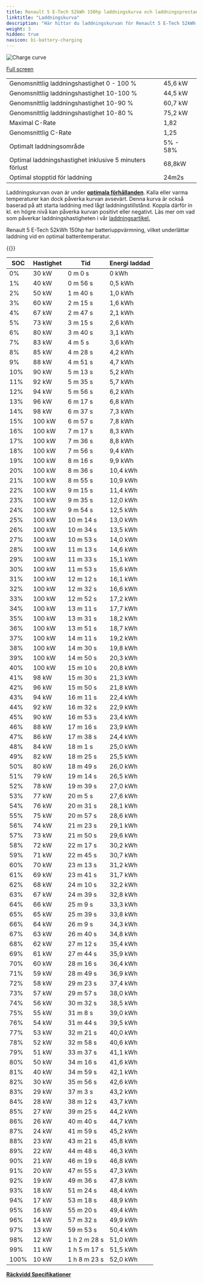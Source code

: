 ```yaml
---
title: Renault 5 E-Tech 52kWh 150hp laddningskurva och laddningsprestanda
linktitle: "Laddningskurva"
description: "Här hittar du laddningskurvan för Renault 5 E-Tech 52kWh 150hp."
weight: 3
hidden: true
navicon: bi-battery-charging
---
```

<!-- markdownlint-disable MD033 -->
<img src="../chargingcurve.svg" alt="Charge curve" class="img-fluid">

[Full screen](/models/renault/5/5_e-tech_52kwh_150hp/chargingcurve.svg)


<table class="table table-striped border">
<tbody>
<tr>
<td>Genomsnittlig laddningshastighet 0 - 100 %</td><td>45,6 kW</td>
</tr>
<tr>
<td>Genomsnittlig laddningshastighet 10-100 %</td><td>44,5 kW</td>
</tr>
<tr>
<td>Genomsnittlig laddningshastighet 10-90 %</td><td>60,7 kW</td>
</tr>
<tr>
<td>Genomsnittlig laddningshastighet 10-80 %</td><td>75,2 kW</td>
</tr>
<tr>
<td>Maximal C-Rate</td><td>1,82</td>
</tr>
<tr>
<td>Genomsnittlig C-Rate</td><td>1,25</td>
</tr>
<tr>
<td>Optimalt laddningsområde</td><td>5% - 58%</td>
</tr>
<tr>
<td>Optimal laddningshastighet inklusive 5 minuters förlust</td><td>68,8kW</td>
</tr>
<tr>
<td>Optimal stopptid för laddning</td><td>24m2s</td>
</tr>
</tbody>
</table>


Laddningskurvan ovan är under **[optimala förhållanden](../../../../../technology/battery/charging/#temperatur)**. Kalla eller varma temperaturer kan dock påverka kurvan avsevärt. Denna kurva är också baserad på att starta laddning med lågt laddningstillstånd. Koppla därför in kl. en högre nivå kan påverka kurvan positivt eller negativt. Läs mer om vad som påverkar laddningshastigheten i vår [laddningsartikel.](../../../../../technology/battery/charging/)


Renault 5 E-Tech 52kWh 150hp har batteriuppvärmning, vilket underlättar laddning vid en optimal batteritemperatur.


{{<evkxdisplayaddarticle />}}
<table class="table table-striped border">
<thead>
<tr><th>SOC</th><th>Hastighet</th><th>Tid</th><th>Energi laddad</th></tr>
</thead>
<tbody>
<tr>
<td>0%</td><td>30 kW</td><td> 0 m 0 s </td><td>0 kWh </td>
</tr>
<tr>
<td>1%</td><td>40 kW</td><td> 0 m 56 s </td><td>0,5 kWh </td>
</tr>
<tr>
<td>2%</td><td>50 kW</td><td> 1 m 40 s </td><td>1,0 kWh </td>
</tr>
<tr>
<td>3%</td><td>60 kW</td><td> 2 m 15 s </td><td>1,6 kWh </td>
</tr>
<tr>
<td>4%</td><td>67 kW</td><td> 2 m 47 s </td><td>2,1 kWh </td>
</tr>
<tr>
<td>5%</td><td>73 kW</td><td> 3 m 15 s </td><td>2,6 kWh </td>
</tr>
<tr>
<td>6%</td><td>80 kW</td><td> 3 m 40 s </td><td>3,1 kWh </td>
</tr>
<tr>
<td>7%</td><td>83 kW</td><td> 4 m 5 s </td><td>3,6 kWh </td>
</tr>
<tr>
<td>8%</td><td>85 kW</td><td> 4 m 28 s </td><td>4,2 kWh </td>
</tr>
<tr>
<td>9%</td><td>88 kW</td><td> 4 m 51 s </td><td>4,7 kWh </td>
</tr>
<tr>
<td>10%</td><td>90 kW</td><td> 5 m 13 s </td><td>5,2 kWh </td>
</tr>
<tr>
<td>11%</td><td>92 kW</td><td> 5 m 35 s </td><td>5,7 kWh </td>
</tr>
<tr>
<td>12%</td><td>94 kW</td><td> 5 m 56 s </td><td>6,2 kWh </td>
</tr>
<tr>
<td>13%</td><td>96 kW</td><td> 6 m 17 s </td><td>6,8 kWh </td>
</tr>
<tr>
<td>14%</td><td>98 kW</td><td> 6 m 37 s </td><td>7,3 kWh </td>
</tr>
<tr>
<td>15%</td><td>100 kW</td><td> 6 m 57 s </td><td>7,8 kWh </td>
</tr>
<tr>
<td>16%</td><td>100 kW</td><td> 7 m 17 s </td><td>8,3 kWh </td>
</tr>
<tr>
<td>17%</td><td>100 kW</td><td> 7 m 36 s </td><td>8,8 kWh </td>
</tr>
<tr>
<td>18%</td><td>100 kW</td><td> 7 m 56 s </td><td>9,4 kWh </td>
</tr>
<tr>
<td>19%</td><td>100 kW</td><td> 8 m 16 s </td><td>9,9 kWh </td>
</tr>
<tr>
<td>20%</td><td>100 kW</td><td> 8 m 36 s </td><td>10,4 kWh </td>
</tr>
<tr>
<td>21%</td><td>100 kW</td><td> 8 m 55 s </td><td>10,9 kWh </td>
</tr>
<tr>
<td>22%</td><td>100 kW</td><td> 9 m 15 s </td><td>11,4 kWh </td>
</tr>
<tr>
<td>23%</td><td>100 kW</td><td> 9 m 35 s </td><td>12,0 kWh </td>
</tr>
<tr>
<td>24%</td><td>100 kW</td><td> 9 m 54 s </td><td>12,5 kWh </td>
</tr>
<tr>
<td>25%</td><td>100 kW</td><td> 10 m 14 s </td><td>13,0 kWh </td>
</tr>
<tr>
<td>26%</td><td>100 kW</td><td> 10 m 34 s </td><td>13,5 kWh </td>
</tr>
<tr>
<td>27%</td><td>100 kW</td><td> 10 m 53 s </td><td>14,0 kWh </td>
</tr>
<tr>
<td>28%</td><td>100 kW</td><td> 11 m 13 s </td><td>14,6 kWh </td>
</tr>
<tr>
<td>29%</td><td>100 kW</td><td> 11 m 33 s </td><td>15,1 kWh </td>
</tr>
<tr>
<td>30%</td><td>100 kW</td><td> 11 m 53 s </td><td>15,6 kWh </td>
</tr>
<tr>
<td>31%</td><td>100 kW</td><td> 12 m 12 s </td><td>16,1 kWh </td>
</tr>
<tr>
<td>32%</td><td>100 kW</td><td> 12 m 32 s </td><td>16,6 kWh </td>
</tr>
<tr>
<td>33%</td><td>100 kW</td><td> 12 m 52 s </td><td>17,2 kWh </td>
</tr>
<tr>
<td>34%</td><td>100 kW</td><td> 13 m 11 s </td><td>17,7 kWh </td>
</tr>
<tr>
<td>35%</td><td>100 kW</td><td> 13 m 31 s </td><td>18,2 kWh </td>
</tr>
<tr>
<td>36%</td><td>100 kW</td><td> 13 m 51 s </td><td>18,7 kWh </td>
</tr>
<tr>
<td>37%</td><td>100 kW</td><td> 14 m 11 s </td><td>19,2 kWh </td>
</tr>
<tr>
<td>38%</td><td>100 kW</td><td> 14 m 30 s </td><td>19,8 kWh </td>
</tr>
<tr>
<td>39%</td><td>100 kW</td><td> 14 m 50 s </td><td>20,3 kWh </td>
</tr>
<tr>
<td>40%</td><td>100 kW</td><td> 15 m 10 s </td><td>20,8 kWh </td>
</tr>
<tr>
<td>41%</td><td>98 kW</td><td> 15 m 30 s </td><td>21,3 kWh </td>
</tr>
<tr>
<td>42%</td><td>96 kW</td><td> 15 m 50 s </td><td>21,8 kWh </td>
</tr>
<tr>
<td>43%</td><td>94 kW</td><td> 16 m 11 s </td><td>22,4 kWh </td>
</tr>
<tr>
<td>44%</td><td>92 kW</td><td> 16 m 32 s </td><td>22,9 kWh </td>
</tr>
<tr>
<td>45%</td><td>90 kW</td><td> 16 m 53 s </td><td>23,4 kWh </td>
</tr>
<tr>
<td>46%</td><td>88 kW</td><td> 17 m 16 s </td><td>23,9 kWh </td>
</tr>
<tr>
<td>47%</td><td>86 kW</td><td> 17 m 38 s </td><td>24,4 kWh </td>
</tr>
<tr>
<td>48%</td><td>84 kW</td><td> 18 m 1 s </td><td>25,0 kWh </td>
</tr>
<tr>
<td>49%</td><td>82 kW</td><td> 18 m 25 s </td><td>25,5 kWh </td>
</tr>
<tr>
<td>50%</td><td>80 kW</td><td> 18 m 49 s </td><td>26,0 kWh </td>
</tr>
<tr>
<td>51%</td><td>79 kW</td><td> 19 m 14 s </td><td>26,5 kWh </td>
</tr>
<tr>
<td>52%</td><td>78 kW</td><td> 19 m 39 s </td><td>27,0 kWh </td>
</tr>
<tr>
<td>53%</td><td>77 kW</td><td> 20 m 5 s </td><td>27,6 kWh </td>
</tr>
<tr>
<td>54%</td><td>76 kW</td><td> 20 m 31 s </td><td>28,1 kWh </td>
</tr>
<tr>
<td>55%</td><td>75 kW</td><td> 20 m 57 s </td><td>28,6 kWh </td>
</tr>
<tr>
<td>56%</td><td>74 kW</td><td> 21 m 23 s </td><td>29,1 kWh </td>
</tr>
<tr>
<td>57%</td><td>73 kW</td><td> 21 m 50 s </td><td>29,6 kWh </td>
</tr>
<tr>
<td>58%</td><td>72 kW</td><td> 22 m 17 s </td><td>30,2 kWh </td>
</tr>
<tr>
<td>59%</td><td>71 kW</td><td> 22 m 45 s </td><td>30,7 kWh </td>
</tr>
<tr>
<td>60%</td><td>70 kW</td><td> 23 m 13 s </td><td>31,2 kWh </td>
</tr>
<tr>
<td>61%</td><td>69 kW</td><td> 23 m 41 s </td><td>31,7 kWh </td>
</tr>
<tr>
<td>62%</td><td>68 kW</td><td> 24 m 10 s </td><td>32,2 kWh </td>
</tr>
<tr>
<td>63%</td><td>67 kW</td><td> 24 m 39 s </td><td>32,8 kWh </td>
</tr>
<tr>
<td>64%</td><td>66 kW</td><td> 25 m 9 s </td><td>33,3 kWh </td>
</tr>
<tr>
<td>65%</td><td>65 kW</td><td> 25 m 39 s </td><td>33,8 kWh </td>
</tr>
<tr>
<td>66%</td><td>64 kW</td><td> 26 m 9 s </td><td>34,3 kWh </td>
</tr>
<tr>
<td>67%</td><td>63 kW</td><td> 26 m 40 s </td><td>34,8 kWh </td>
</tr>
<tr>
<td>68%</td><td>62 kW</td><td> 27 m 12 s </td><td>35,4 kWh </td>
</tr>
<tr>
<td>69%</td><td>61 kW</td><td> 27 m 44 s </td><td>35,9 kWh </td>
</tr>
<tr>
<td>70%</td><td>60 kW</td><td> 28 m 16 s </td><td>36,4 kWh </td>
</tr>
<tr>
<td>71%</td><td>59 kW</td><td> 28 m 49 s </td><td>36,9 kWh </td>
</tr>
<tr>
<td>72%</td><td>58 kW</td><td> 29 m 23 s </td><td>37,4 kWh </td>
</tr>
<tr>
<td>73%</td><td>57 kW</td><td> 29 m 57 s </td><td>38,0 kWh </td>
</tr>
<tr>
<td>74%</td><td>56 kW</td><td> 30 m 32 s </td><td>38,5 kWh </td>
</tr>
<tr>
<td>75%</td><td>55 kW</td><td> 31 m 8 s </td><td>39,0 kWh </td>
</tr>
<tr>
<td>76%</td><td>54 kW</td><td> 31 m 44 s </td><td>39,5 kWh </td>
</tr>
<tr>
<td>77%</td><td>53 kW</td><td> 32 m 21 s </td><td>40,0 kWh </td>
</tr>
<tr>
<td>78%</td><td>52 kW</td><td> 32 m 58 s </td><td>40,6 kWh </td>
</tr>
<tr>
<td>79%</td><td>51 kW</td><td> 33 m 37 s </td><td>41,1 kWh </td>
</tr>
<tr>
<td>80%</td><td>50 kW</td><td> 34 m 16 s </td><td>41,6 kWh </td>
</tr>
<tr>
<td>81%</td><td>40 kW</td><td> 34 m 59 s </td><td>42,1 kWh </td>
</tr>
<tr>
<td>82%</td><td>30 kW</td><td> 35 m 56 s </td><td>42,6 kWh </td>
</tr>
<tr>
<td>83%</td><td>29 kW</td><td> 37 m 3 s </td><td>43,2 kWh </td>
</tr>
<tr>
<td>84%</td><td>28 kW</td><td> 38 m 12 s </td><td>43,7 kWh </td>
</tr>
<tr>
<td>85%</td><td>27 kW</td><td> 39 m 25 s </td><td>44,2 kWh </td>
</tr>
<tr>
<td>86%</td><td>26 kW</td><td> 40 m 40 s </td><td>44,7 kWh </td>
</tr>
<tr>
<td>87%</td><td>24 kW</td><td> 41 m 59 s </td><td>45,2 kWh </td>
</tr>
<tr>
<td>88%</td><td>23 kW</td><td> 43 m 21 s </td><td>45,8 kWh </td>
</tr>
<tr>
<td>89%</td><td>22 kW</td><td> 44 m 48 s </td><td>46,3 kWh </td>
</tr>
<tr>
<td>90%</td><td>21 kW</td><td> 46 m 19 s </td><td>46,8 kWh </td>
</tr>
<tr>
<td>91%</td><td>20 kW</td><td> 47 m 55 s </td><td>47,3 kWh </td>
</tr>
<tr>
<td>92%</td><td>19 kW</td><td> 49 m 36 s </td><td>47,8 kWh </td>
</tr>
<tr>
<td>93%</td><td>18 kW</td><td> 51 m 24 s </td><td>48,4 kWh </td>
</tr>
<tr>
<td>94%</td><td>17 kW</td><td> 53 m 18 s </td><td>48,9 kWh </td>
</tr>
<tr>
<td>95%</td><td>16 kW</td><td> 55 m 20 s </td><td>49,4 kWh </td>
</tr>
<tr>
<td>96%</td><td>14 kW</td><td> 57 m 32 s </td><td>49,9 kWh </td>
</tr>
<tr>
<td>97%</td><td>13 kW</td><td> 59 m 53 s </td><td>50,4 kWh </td>
</tr>
<tr>
<td>98%</td><td>12 kW</td><td>1 h 2 m 28 s </td><td>51,0 kWh </td>
</tr>
<tr>
<td>99%</td><td>11 kW</td><td>1 h 5 m 17 s </td><td>51,5 kWh </td>
</tr>
<tr>
<td>100%</td><td>10 kW</td><td>1 h 8 m 23 s </td><td>52,0 kWh </td>
</tr>
</tbody>
</table>

<div class="mt-3 mb-3">
<a href="../rangeandconsumption/" class="text-decoration-none text-black">
<strong><i class="bi-arrow-left"></i> Räckvidd </strong>
</a>
<a href="../specifications/" class="text-decoration-none text-black float-end">
<strong>Specifikationer <i class="bi-arrow-right"></i></strong>
</a>
</div>
